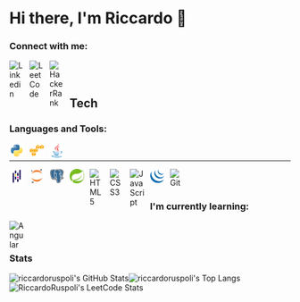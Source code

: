 # Hi there, I'm Riccardo 👋

### Connect with me:
[<img align="left" alt="Linkedin" width="26px" src="https://upload.wikimedia.org/wikipedia/commons/thumb/c/ca/LinkedIn_logo_initials.png/26px-LinkedIn_logo_initials.png" style="padding-right:10px;" />][linkedin]
[<img align="left" alt="LeetCode" width="26px" src="https://upload.wikimedia.org/wikipedia/commons/thumb/6/6c/Leetcode.svg/26px-Leetcode.svg.png" style="padding-right:10px;" />][leetcode]
[<img align="left" alt="HackerRank" width="26px" src="https://upload.wikimedia.org/wikipedia/commons/thumb/4/40/HackerRank_Icon-1000px.png/26px-HackerRank_Icon-1000px.png" style="padding-right:10px;" />][hackerrank]

<br />
<br />

## Tech

### Languages and Tools:
<img align="left" alt="Python" width="26px" src="https://raw.githubusercontent.com/devicons/devicon/master/icons/python/python-original.svg" style="padding-right:10px;" />
<img align="left" alt="AWS" width="26px" src="https://raw.githubusercontent.com/devicons/devicon/master/icons/amazonwebservices/amazonwebservices-original.svg" style="padding-right:10px;" />
<img align="left" alt="Java" width="26px" src="https://raw.githubusercontent.com/devicons/devicon/master/icons/java/java-original.svg" style="padding-right:10px;" />

<br />

---

<img align="left" alt="Pandas" width="26px" src="https://raw.githubusercontent.com/devicons/devicon/master/icons/pandas/pandas-original.svg" style="padding-right:10px;" />
<img align="left" alt="Jupyter" width="26px" src="https://raw.githubusercontent.com/devicons/devicon/master/icons/jupyter/jupyter-original.svg" style="padding-right:10px;" />
<img align="left" alt="PostgreSQL" width="26px" src="https://raw.githubusercontent.com/devicons/devicon/master/icons/postgresql/postgresql-original.svg" style="padding-right:10px;" />
<img align="left" alt="Spring" width="26px" src="https://raw.githubusercontent.com/devicons/devicon/master/icons/spring/spring-original.svg" style="padding-right:10px;" />
<img align="left" alt="HTML5" width="26px" src="https://cdn.jsdelivr.net/gh/devicons/devicon/icons/html5/html5-original.svg" style="padding-right:10px;" />
<img align="left" alt="CSS3" width="26px" src="https://cdn.jsdelivr.net/gh/devicons/devicon/icons/css3/css3-original.svg" style="padding-right:10px;" />
<img align="left" alt="JavaScript" width="26px" src="https://cdn.jsdelivr.net/gh/devicons/devicon/icons/javascript/javascript-original.svg" style="padding-right:10px;" />
<img align="left" alt="jQuery" width="26px" src="https://raw.githubusercontent.com/devicons/devicon/master/icons/jquery/jquery-original.svg" style="padding-right:10px;" />
<img align="left" alt="Git" width="26px" src="https://cdn.jsdelivr.net/gh/devicons/devicon/icons/git/git-original.svg" style="padding-right:10px;" />

<br />
<br />

### I'm currently learning:
<img align="left" alt="Angular" width="26px" src="https://angular.io/assets/images/logos/angular/angular.svg" style="padding-right:10px;" />

<br />
<br />

### Stats
<img align="left" alt="riccardoruspoli's GitHub Stats" src="https://github-readme-stats.vercel.app/api?username=riccardoruspoli&show_icons=true&theme=vue" />
<img align="left" alt="riccardoruspoli's Top Langs" src="https://github-readme-stats.vercel.app/api/top-langs/?username=riccardoruspoli&layout=compact&theme=vue" />
<img align="left" alt="RiccardoRuspoli's LeetCode Stats" src="https://leetcode-stat-api.herokuapp.com/RiccardoRuspoli/" />

[linkedin]: https://www.linkedin.com/in/riccardo-ruspoli/
[leetcode]: https://leetcode.com/RiccardoRuspoli/
[hackerrank]: https://www.hackerrank.com/riccardoruspoli
